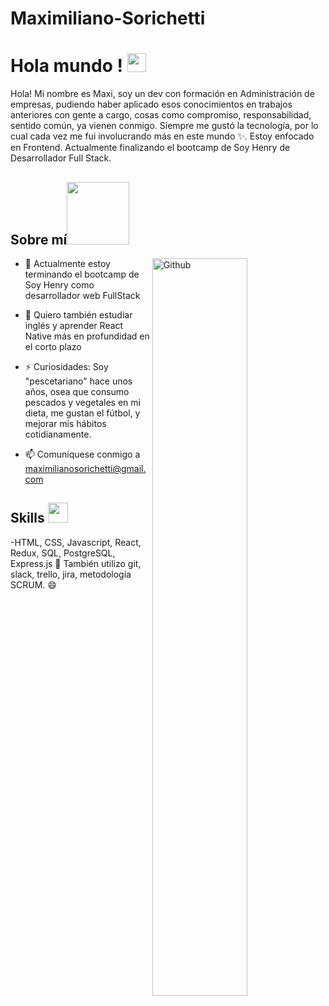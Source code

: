 # Maximiliano-Sorichetti

<h1> Hola mundo ! <img src = "https://raw.githubusercontent.com/MartinHeinz/MartinHeinz/master/wave.gif" width = 30px> </h1>
<p align='center'>
</p>

<div size='20px'> Hola! Mi nombre es Maxi, soy un dev con formación en Administración de empresas, pudiendo haber aplicado esos conocimientos en trabajos anteriores con gente a cargo, cosas como compromiso, responsabilidad, sentido común, ya vienen conmigo. Siempre me gustó la tecnología, por lo cual cada vez me fui involucrando más en este mundo ✨. Estoy enfocado en Frontend. Actualmente finalizando el bootcamp de Soy Henry de Desarrollador Full Stack. 
</div>

<h2> Sobre mí<img src = "https://media0.giphy.com/media/KDDpcKigbfFpnejZs6/giphy.gif?cid=ecf05e47oy6f4zjs8g1qoiystc56cu7r9tb8a1fe76e05oty&rid=giphy.gif" width = 100px></h2>

<img width="55%" align="right" alt="Github" src="https://raw.githubusercontent.com/onimur/.github/master/.resources/git-header.svg" />
  
- 🌱 Actualmente estoy terminando el bootcamp de Soy Henry como desarrollador web FullStack
  
- 💬 Quiero también estudiar inglés y aprender React Native más en profundidad en el corto plazo
  
- ⚡ Curiosidades: Soy "pescetariano" hace unos años, osea que consumo pescados y vegetales en mi dieta, me gustan el fútbol, y mejorar mis hábitos cotidianamente.
- 📫 Comuníquese conmigo a maximilianosorichetti@gmail.com

<h2> Skills <img src = "https://media2.giphy.com/media/QssGEmpkyEOhBCb7e1/giphy.gif?cid=ecf05e47a0n3gi1bfqntqmob8g9aid1oyj2wr3ds3mg700bl&rid=giphy.gif" width = 32px> </h2>

-HTML, CSS, Javascript, React, Redux, SQL, PostgreSQL, Express.js 🤖
También utilizo git, slack, trello, jira, metodología SCRUM. :smile:  
